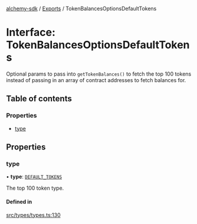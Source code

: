 [alchemy-sdk](../README.md) / [Exports](../modules.md) / TokenBalancesOptionsDefaultTokens

# Interface: TokenBalancesOptionsDefaultTokens

Optional params to pass into `getTokenBalances()` to fetch the top 100 tokens
instead of passing in an array of contract addresses to fetch balances for.

## Table of contents

### Properties

- [type](TokenBalancesOptionsDefaultTokens.md#type)

## Properties

### type

• **type**: [`DEFAULT_TOKENS`](../enums/TokenBalanceType.md#default_tokens)

The top 100 token type.

#### Defined in

[src/types/types.ts:130](https://github.com/alchemyplatform/alchemy-sdk-js/blob/c023713/src/types/types.ts#L130)
